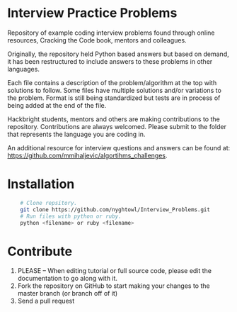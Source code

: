 Interview Practice Problems
==================

Repository of example coding interview problems found through online resources,
Cracking the Code book, mentors and colleagues.

Originally, the repository held  Python based answers but based on demand, it 
has been restructured to include answers to these problems in other languages.

Each file contains a description of the problem/algorithm at the top with
solutions to follow. Some files have multiple solutions and/or variations to
the problem. Format is still being standardized but tests are in process of
being added at the end of the file.

Hackbright students, mentors and others are making contributions to the repository.
Contributions are always welcomed. Please submit to the folder that represents the 
language you are coding in.

An additional resource for interview questions and answers can be found at: 
https://github.com/mmihaljevic/algortihms_challenges.

Installation
============

```bash
    # Clone repsitory.
    git clone https://github.com/nyghtowl/Interview_Problems.git
    # Run files with python or ruby.
    python <filename> or ruby <filename>
```


Contribute
============

1. PLEASE – When editing tutorial or full source code, please edit the documentation to go along with it.
2. Fork the repository on GitHub to start making your changes to the master branch (or branch off of it)
3. Send a pull request
